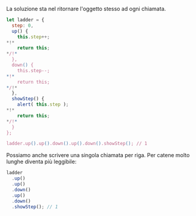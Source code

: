 La soluzione sta nel ritornare l'oggetto stesso ad ogni chiamata.

```js run demo
let ladder = {
  step: 0,
  up() {
    this.step++;
*!*
    return this;
*/!*
  },
  down() {
    this.step--;
*!*
    return this;
*/!*
  },
  showStep() {
    alert( this.step );
*!*
    return this;
*/!*
  }
};

ladder.up().up().down().up().down().showStep(); // 1
```

Possiamo anche scrivere una singola chiamata per riga. Per catene molto lunghe diventa più leggibile:

```js
ladder
  .up()
  .up()
  .down()
  .up()
  .down()
  .showStep(); // 1
```
